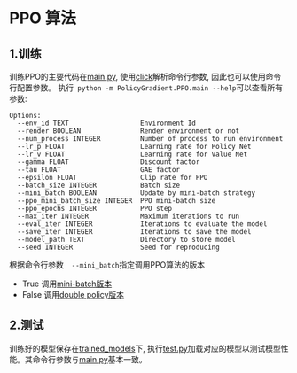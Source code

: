 # PPO 算法

## 1.训练

训练PPO的主要代码在[main.py][3], 使用[click][4]解析命令行参数, 因此也可以使用命令行配置参数。
执行` python -m PolicyGradient.PPO.main --help`可以查看所有参数:
``` text
Options:
  --env_id TEXT                  Environment Id
  --render BOOLEAN               Render environment or not
  --num_process INTEGER          Number of process to run environment
  --lr_p FLOAT                   Learning rate for Policy Net
  --lr_v FLOAT                   Learning rate for Value Net
  --gamma FLOAT                  Discount factor
  --tau FLOAT                    GAE factor
  --epsilon FLOAT                Clip rate for PPO
  --batch_size INTEGER           Batch size
  --mini_batch BOOLEAN           Update by mini-batch strategy
  --ppo_mini_batch_size INTEGER  PPO mini-batch size
  --ppo_epochs INTEGER           PPO step
  --max_iter INTEGER             Maximum iterations to run
  --eval_iter INTEGER            Iterations to evaluate the model
  --save_iter INTEGER            Iterations to save the model
  --model_path TEXT              Directory to store model
  --seed INTEGER                 Seed for reproducing
```

根据命令行参数`  --mini_batch`指定调用PPO算法的版本
- True 调用[mini-batch版本][1]
- False 调用[double policy版本][2]


## 2.测试

训练好的模型保存在[trained_models][7]下, 执行[test.py][5]加载对应的模型以测试模型性能。其命令行参数与[main.py][3]基本一致。


[1]: PPO/ppo_mini_batch.py
[2]: PPO/ppo.py
[3]: PPO/main.py
[4]: https://click.palletsprojects.com/en/7.x/
[5]: PPO/test.py
[6]: https://gym.openai.com/envs/BipedalWalker-v2/
[7]: PPO/trained_models